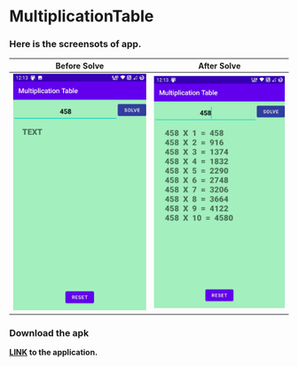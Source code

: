 # MultiplicationTable

### Here is the screensots of app.

Before Solve           |  After Solve   
:-------------------------:|:-------------------------:|
![](https://raw.githubusercontent.com/Iltwats/CDN/master/Android/Multiplication/beforesolve.jpg)  |  ![](https://raw.githubusercontent.com/Iltwats/CDN/master/Android/Multiplication/mul.jpg) 

### Download the apk
**[LINK](https://github.com/Iltwats/MultiplicationTable/releases/download/v1.0/Multiplication-Table.apk) to the application.**
